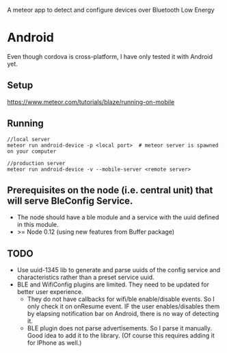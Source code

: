 A meteor app to detect and configure devices over Bluetooth Low Energy

# Android
Even though cordova is cross-platform, I have only tested it with Android yet.  

## Setup
https://www.meteor.com/tutorials/blaze/running-on-mobile

## Running

```
//local server
meteor run android-device -p <local port>  # meteor server is spawned on your computer

//production server
meteor run android-device -v --mobile-server <remote server>
```

## Prerequisites on the node (i.e. central unit) that will serve BleConfig Service.
* The node should have a ble module and a service with the uuid defined in this module. 
* \>= Node 0.12 (using new features from Buffer package)

## TODO
* Use uuid-1345 lib to generate and parse uuids of the config service and characteristics rather than a preset service uuid.
* BLE and WifiConfig plugins are limited. They need to be updated for better user experience.
  * They do not have callbacks for wifi/ble enable/disable events. So I only check it on onResume event. IF the user enables/disables them by elapsing notification bar on Android, there is no way of detecting it.
  * BLE plugin does not parse advertisements. So I parse it manually. Good idea to add it to the library. (Of course this requires adding it for IPhone as well.)
